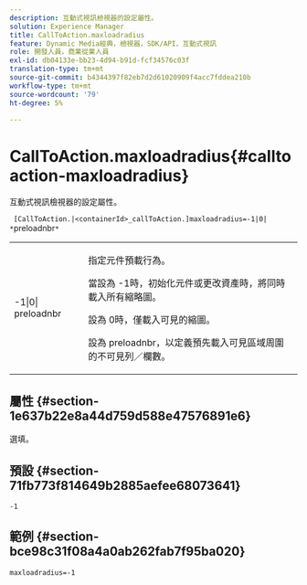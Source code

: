 ```yaml
---
description: 互動式視訊檢視器的設定屬性。
solution: Experience Manager
title: CallToAction.maxloadradius
feature: Dynamic Media經典，檢視器，SDK/API，互動式視訊
role: 開發人員，商業從業人員
exl-id: db04133e-bb23-4d94-b91d-fcf34576c03f
translation-type: tm+mt
source-git-commit: b4344397f82eb7d2d61020909f4acc7fddea210b
workflow-type: tm+mt
source-wordcount: '79'
ht-degree: 5%

---
```


# CallToAction.maxloadradius{#calltoaction-maxloadradius}

互動式視訊檢視器的設定屬性。

` [CallToAction.|<containerId>_callToAction.]maxloadradius=-1|0| *`preloadnbr`*`

<table id="table_441553CD34C94A58A9D7CBF772DEDDB6"> 
 <tbody> 
  <tr> 
   <td colname="col1"> <p> <span class="codeph">-1|0|<span class="varname"> preloadnbr</span></span> </p> </td> 
   <td colname="col2"> <p> 指定元件預載行為。 </p> <p>當設為<span class="codeph"> -1</span>時，初始化元件或更改資產時，將同時載入所有縮略圖。 </p> <p>設為<span class="codeph"> 0</span>時，僅載入可見的縮圖。 </p> <p>設為<span class="codeph"><span class="varname"> preloadnbr</span></span>，以定義預先載入可見區域周圍的不可見列／欄數。 </p> </td> 
  </tr> 
 </tbody> 
</table>

## 屬性 {#section-1e637b22e8a44d759d588e47576891e6}

選填。

## 預設 {#section-71fb773f814649b2885aefee68073641}

`-1`

## 範例 {#section-bce98c31f08a4a0ab262fab7f95ba020}

```
maxloadradius=-1
```
